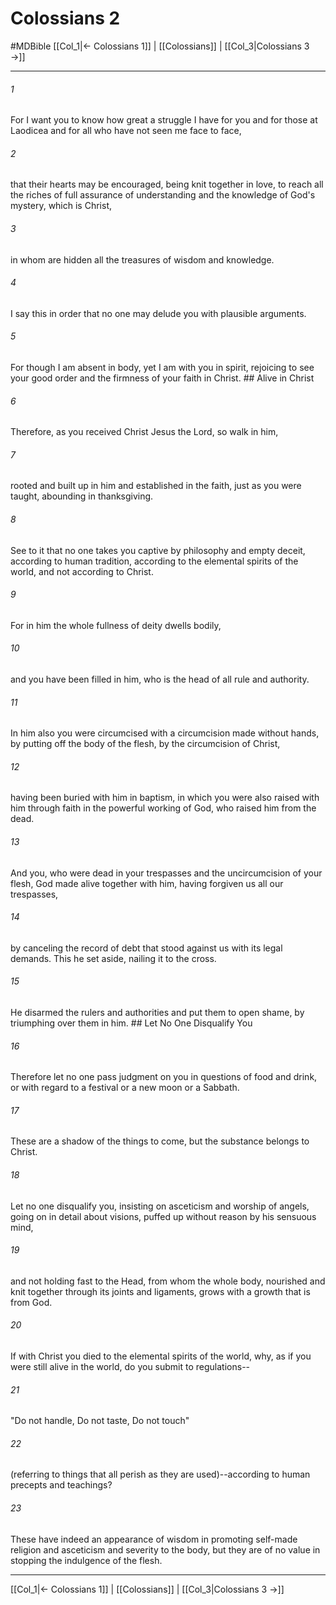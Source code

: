 # Colossians 2
#MDBible
[[Col_1|← Colossians 1]] | [[Colossians]] | [[Col_3|Colossians 3 →]]

***

###### 1 

For I want you to know how great a struggle I have for you and for those at Laodicea and for all who have not seen me face to face, 

###### 2 

that their hearts may be encouraged, being knit together in love, to reach all the riches of full assurance of understanding and the knowledge of God's mystery, which is Christ, 

###### 3 

in whom are hidden all the treasures of wisdom and knowledge. 

###### 4 

I say this in order that no one may delude you with plausible arguments. 

###### 5 

For though I am absent in body, yet I am with you in spirit, rejoicing to see your good order and the firmness of your faith in Christ. ## Alive in Christ 

###### 6 

Therefore, as you received Christ Jesus the Lord, so walk in him, 

###### 7 

rooted and built up in him and established in the faith, just as you were taught, abounding in thanksgiving. 

###### 8 

See to it that no one takes you captive by philosophy and empty deceit, according to human tradition, according to the elemental spirits of the world, and not according to Christ. 

###### 9 

For in him the whole fullness of deity dwells bodily, 

###### 10 

and you have been filled in him, who is the head of all rule and authority. 

###### 11 

In him also you were circumcised with a circumcision made without hands, by putting off the body of the flesh, by the circumcision of Christ, 

###### 12 

having been buried with him in baptism, in which you were also raised with him through faith in the powerful working of God, who raised him from the dead. 

###### 13 

And you, who were dead in your trespasses and the uncircumcision of your flesh, God made alive together with him, having forgiven us all our trespasses, 

###### 14 

by canceling the record of debt that stood against us with its legal demands. This he set aside, nailing it to the cross. 

###### 15 

He disarmed the rulers and authorities and put them to open shame, by triumphing over them in him. ## Let No One Disqualify You 

###### 16 

Therefore let no one pass judgment on you in questions of food and drink, or with regard to a festival or a new moon or a Sabbath. 

###### 17 

These are a shadow of the things to come, but the substance belongs to Christ. 

###### 18 

Let no one disqualify you, insisting on asceticism and worship of angels, going on in detail about visions, puffed up without reason by his sensuous mind, 

###### 19 

and not holding fast to the Head, from whom the whole body, nourished and knit together through its joints and ligaments, grows with a growth that is from God. 

###### 20 

If with Christ you died to the elemental spirits of the world, why, as if you were still alive in the world, do you submit to regulations-- 

###### 21 

"Do not handle, Do not taste, Do not touch" 

###### 22 

(referring to things that all perish as they are used)--according to human precepts and teachings? 

###### 23 

These have indeed an appearance of wisdom in promoting self-made religion and asceticism and severity to the body, but they are of no value in stopping the indulgence of the flesh. 

***

[[Col_1|← Colossians 1]] | [[Colossians]] | [[Col_3|Colossians 3 →]]
